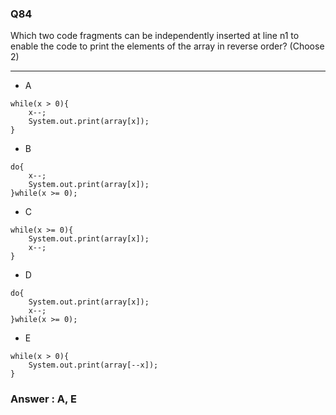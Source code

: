 ### Q84

Which two code fragments can be independently inserted at line n1 to enable the code to print the elements of the array in reverse order? (Choose 2)

---

* A  
<pre><code>while(x > 0){
	x--;
	System.out.print(array[x]);
}</code></pre>  

* B  
<pre><code>do{
	x--;
	System.out.print(array[x]);
}while(x >= 0);</code></pre>  

* C  
<pre><code>while(x >= 0){
	System.out.print(array[x]);
	x--;
}</code></pre>  

* D  
<pre><code>do{
	System.out.print(array[x]);
	x--;
}while(x >= 0);</code></pre>  

* E  
<pre><code>while(x > 0){
	System.out.print(array[--x]);
}</code></pre>  

### Answer : A, E